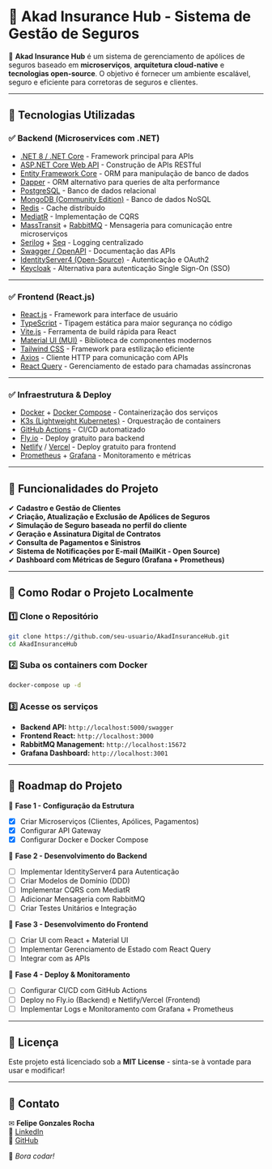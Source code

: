 # 🏦 Akad Insurance Hub - Sistema de Gestão de Seguros  

🚀 **Akad Insurance Hub** é um sistema de gerenciamento de apólices de seguros baseado em **microserviços**, **arquitetura cloud-native** e **tecnologias open-source**. O objetivo é fornecer um ambiente escalável, seguro e eficiente para corretoras de seguros e clientes.

---

## 📌 Tecnologias Utilizadas  

### ✅ **Backend (Microservices com .NET)**
- [.NET 8 / .NET Core](https://dotnet.microsoft.com/) - Framework principal para APIs
- [ASP.NET Core Web API](https://learn.microsoft.com/en-us/aspnet/core/) - Construção de APIs RESTful
- [Entity Framework Core](https://learn.microsoft.com/en-us/ef/core/) - ORM para manipulação de banco de dados
- [Dapper](https://github.com/DapperLib/Dapper) - ORM alternativo para queries de alta performance
- [PostgreSQL](https://www.postgresql.org/) - Banco de dados relacional
- [MongoDB (Community Edition)](https://www.mongodb.com/try/download/community) - Banco de dados NoSQL
- [Redis](https://redis.io/) - Cache distribuído
- [MediatR](https://github.com/jbogard/MediatR) - Implementação de CQRS
- [MassTransit](https://masstransit.io/) + [RabbitMQ](https://www.rabbitmq.com/) - Mensageria para comunicação entre microserviços
- [Serilog](https://serilog.net/) + [Seq](https://datalust.co/seq) - Logging centralizado
- [Swagger / OpenAPI](https://swagger.io/) - Documentação das APIs
- [IdentityServer4 (Open-Source)](https://github.com/IdentityServer/IdentityServer4) - Autenticação e OAuth2
- [Keycloak](https://www.keycloak.org/) - Alternativa para autenticação Single Sign-On (SSO)

---

### ✅ **Frontend (React.js)**
- [React.js](https://react.dev/) - Framework para interface de usuário
- [TypeScript](https://www.typescriptlang.org/) - Tipagem estática para maior segurança no código
- [Vite.js](https://vitejs.dev/) - Ferramenta de build rápida para React
- [Material UI (MUI)](https://mui.com/) - Biblioteca de componentes modernos
- [Tailwind CSS](https://tailwindcss.com/) - Framework para estilização eficiente
- [Axios](https://axios-http.com/) - Cliente HTTP para comunicação com APIs
- [React Query](https://tanstack.com/query/latest) - Gerenciamento de estado para chamadas assíncronas

---

### ✅ **Infraestrutura & Deploy**
- [Docker](https://www.docker.com/) + [Docker Compose](https://docs.docker.com/compose/) - Containerização dos serviços
- [K3s (Lightweight Kubernetes)](https://k3s.io/) - Orquestração de containers
- [GitHub Actions](https://github.com/features/actions) - CI/CD automatizado
- [Fly.io](https://fly.io/) - Deploy gratuito para backend
- [Netlify](https://www.netlify.com/) / [Vercel](https://vercel.com/) - Deploy gratuito para frontend
- [Prometheus](https://prometheus.io/) + [Grafana](https://grafana.com/) - Monitoramento e métricas

---

## 📌 Funcionalidades do Projeto
✔ **Cadastro e Gestão de Clientes**  
✔ **Criação, Atualização e Exclusão de Apólices de Seguros**  
✔ **Simulação de Seguro baseada no perfil do cliente**  
✔ **Geração e Assinatura Digital de Contratos**  
✔ **Consulta de Pagamentos e Sinistros**  
✔ **Sistema de Notificações por E-mail (MailKit - Open Source)**  
✔ **Dashboard com Métricas de Seguro (Grafana + Prometheus)**  

---

## 🔧 Como Rodar o Projeto Localmente  

### 1️⃣ **Clone o Repositório**
```sh
git clone https://github.com/seu-usuario/AkadInsuranceHub.git
cd AkadInsuranceHub
```

### 2️⃣ **Suba os containers com Docker**
```sh
docker-compose up -d
```

### 3️⃣ **Acesse os serviços**
- **Backend API:** `http://localhost:5000/swagger`
- **Frontend React:** `http://localhost:3000`
- **RabbitMQ Management:** `http://localhost:15672`
- **Grafana Dashboard:** `http://localhost:3001`

---

## 🎯 Roadmap do Projeto
🔹 **Fase 1 - Configuração da Estrutura**
  - [x] Criar Microserviços (Clientes, Apólices, Pagamentos)
  - [x] Configurar API Gateway
  - [x] Configurar Docker e Docker Compose  
 
🔹 **Fase 2 - Desenvolvimento do Backend**
  - [ ] Implementar IdentityServer4 para Autenticação
  - [ ] Criar Modelos de Domínio (DDD)
  - [ ] Implementar CQRS com MediatR
  - [ ] Adicionar Mensageria com RabbitMQ
  - [ ] Criar Testes Unitários e Integração  
 
🔹 **Fase 3 - Desenvolvimento do Frontend**
  - [ ] Criar UI com React + Material UI
  - [ ] Implementar Gerenciamento de Estado com React Query
  - [ ] Integrar com as APIs  

🔹 **Fase 4 - Deploy & Monitoramento**
  - [ ] Configurar CI/CD com GitHub Actions
  - [ ] Deploy no Fly.io (Backend) e Netlify/Vercel (Frontend)
  - [ ] Implementar Logs e Monitoramento com Grafana + Prometheus  

---

## 📜 Licença
Este projeto está licenciado sob a **MIT License** - sinta-se à vontade para usar e modificar!

---

## 📩 Contato
✉ **Felipe Gonzales Rocha**  
🔗 [LinkedIn](https://www.linkedin.com/in/felipe-gonzales1)  
🔗 [GitHub](https://github.com/FelipeGonzales)  

🚀 _Bora codar!_  
